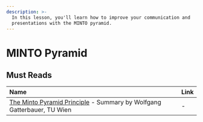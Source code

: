```yaml
---
description: >-
  In this lesson, you'll learn how to improve your communication and
  presentations with the MINTO pyramid.
---
```


# MINTO Pyramid

## Must Reads

| Name | Link |
| :--- | :--- |
| [The Minto Pyramid Principle](https://www.dbai.tuwien.ac.at/staff/gatter/work/051104_The_Minto_Pyramid_Principle.pdf) - Summary by Wolfgang Gatterbauer, TU Wien | - |



